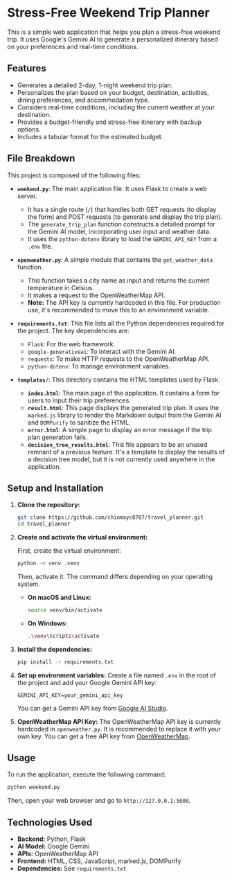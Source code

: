 # Stress-Free Weekend Trip Planner

This is a simple web application that helps you plan a stress-free weekend trip. It uses Google's Gemini AI to generate a personalized itinerary based on your preferences and real-time conditions.

## Features

-   Generates a detailed 2-day, 1-night weekend trip plan.
-   Personalizes the plan based on your budget, destination, activities, dining preferences, and accommodation type.
-   Considers real-time conditions, including the current weather at your destination.
-   Provides a budget-friendly and stress-free itinerary with backup options.
-   Includes a tabular format for the estimated budget.

## File Breakdown

This project is composed of the following files:

-   **`weekend.py`**: The main application file. It uses Flask to create a web server.
    -   It has a single route (`/`) that handles both GET requests (to display the form) and POST requests (to generate and display the trip plan).
    -   The `generate_trip_plan` function constructs a detailed prompt for the Gemini AI model, incorporating user input and weather data.
    -   It uses the `python-dotenv` library to load the `GEMINI_API_KEY` from a `.env` file.

-   **`openweather.py`**: A simple module that contains the `get_weather_data` function.
    -   This function takes a city name as input and returns the current temperature in Celsius.
    -   It makes a request to the OpenWeatherMap API.
    -   **Note:** The API key is currently hardcoded in this file. For production use, it's recommended to move this to an environment variable.

-   **`requirements.txt`**: This file lists all the Python dependencies required for the project. The key dependencies are:
    -   `Flask`: For the web framework.
    -   `google-generativeai`: To interact with the Gemini AI.
    -   `requests`: To make HTTP requests to the OpenWeatherMap API.
    -   `python-dotenv`: To manage environment variables.

-   **`templates/`**: This directory contains the HTML templates used by Flask.
    -   **`index.html`**: The main page of the application. It contains a form for users to input their trip preferences.
    -   **`result.html`**: This page displays the generated trip plan. It uses the `marked.js` library to render the Markdown output from the Gemini AI and `DOMPurify` to sanitize the HTML.
    -   **`error.html`**: A simple page to display an error message if the trip plan generation fails.
    -   **`decision_tree_results.html`**: This file appears to be an unused remnant of a previous feature. It's a template to display the results of a decision tree model, but it is not currently used anywhere in the application.

## Setup and Installation

1.  **Clone the repository:**
    ```bash
    git clone https://github.com/chinmayc0707/travel_planner.git
    cd travel_planner
    ```

2.  **Create and activate the virtual environment:**

    First, create the virtual environment:
    ```bash
    python -m venv .venv
    ```

    Then, activate it. The command differs depending on your operating system.

    -   **On macOS and Linux:**
        ```bash
        source venv/bin/activate
        ```

    -   **On Windows:**
        ```bash
        .\venv\Scripts\activate
        ```

3.  **Install the dependencies:**
    ```bash
    pip install -r requirements.txt
    ```

4.  **Set up environment variables:**
    Create a file named `.env` in the root of the project and add your Google Gemini API key:
    ```
    GEMINI_API_KEY=your_gemini_api_key
    ```
    You can get a Gemini API key from [Google AI Studio](https://aistudio.google.com/).

5.  **OpenWeatherMap API Key:**
    The OpenWeatherMap API key is currently hardcoded in `openweather.py`. It is recommended to replace it with your own key. You can get a free API key from [OpenWeatherMap](https://openweathermap.org/appid).

## Usage

To run the application, execute the following command:

```bash
python weekend.py
```

Then, open your web browser and go to `http://127.0.0.1:5000`.

## Technologies Used

-   **Backend:** Python, Flask
-   **AI Model:** Google Gemini
-   **APIs:** OpenWeatherMap API
-   **Frontend:** HTML, CSS, JavaScript, marked.js, DOMPurify
-   **Dependencies:** See `requirements.txt`
